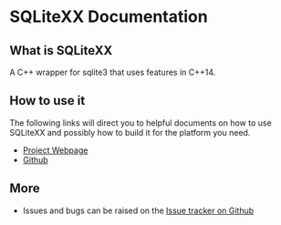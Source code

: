 # SQLiteXX Documentation

## What is SQLiteXX
A C++ wrapper for sqlite3 that uses features in C++14.

## How to use it
The following links will direct you to helpful documents on how to use SQLiteXX and possibly how
to build it for the platform you need.

* [Project Webpage](https://maxxboehme.github.io/SQLiteXX)
* [Github](https://github.com/maxxboehme/SQLiteXX)

## More
* Issues and bugs can be raised on the [Issue tracker on Github](https://github.com/maxxboehme/SQLiteXX/issues)

